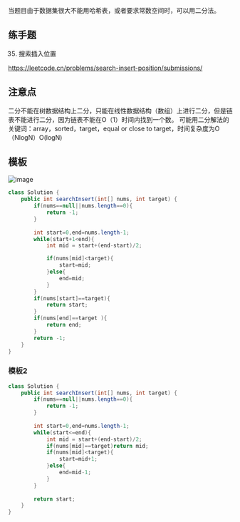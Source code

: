 当题目由于数据集很大不能用哈希表，或者要求常数空间时，可以用二分法。
## 练手题
35. 搜索插入位置

https://leetcode.cn/problems/search-insert-position/submissions/
## 注意点
二分不能在树数据结构上二分，只能在线性数据结构（数组）上进行二分，但是链表不能进行二分，因为链表不能在O（1）时间内找到一个数。
可能用二分解法的关键词：array，sorted，target，equal or close to target，时间复杂度为O（NlogN）O(logN)
## 模板
![image](https://user-images.githubusercontent.com/83968454/193105469-fb7ef390-c310-4bf7-9282-d3d0fdb9eaa7.png)

```java
class Solution {
    public int searchInsert(int[] nums, int target) {
        if(nums==null||nums.length==0){
            return -1;
        }
        
        int start=0,end=nums.length-1;
        while(start+1<end){
            int mid = start+(end-start)/2;

            if(nums[mid]<target){
                start=mid;
            }else{
                end=mid;
            }
        }
        if(nums[start]==target){
            return start;
        }
        if(nums[end]==target ){
            return end;
        }
        return -1;
    }
}
```
### 模板2
```java
class Solution {
    public int searchInsert(int[] nums, int target) {
        if(nums==null||nums.length==0){
            return -1;
        }
        
        int start=0,end=nums.length-1;
        while(start<=end){
            int mid = start+(end-start)/2;
            if(nums[mid]==target)return mid;
            if(nums[mid]<target){
                start=mid+1;
            }else{
                end=mid-1;
            }
        }
        
        return start;
    }
}
```

